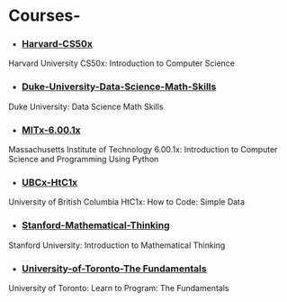 # Courses-

- ### [Harvard-CS50x](https://github.com/salimt/Courses-/tree/master/Harvard-CS50x)
Harvard University CS50x: Introduction to Computer Science

- ### [Duke-University-Data-Science-Math-Skills](https://github.com/salimt/Courses-/tree/master/Duke-University-Data-Science-Math-Skills)
Duke University: Data Science Math Skills
- ### [MITx-6.00.1x](https://github.com/salimt/Courses-/tree/master/MITx-6.00.1x)
Massachusetts Institute of Technology 6.00.1x: Introduction to Computer Science and Programming Using Python

- ### [UBCx-HtC1x](https://github.com/salimt/Courses-/tree/master/UBCx-HtC1x)
University of British Columbia HtC1x: How to Code: Simple Data

- ### [Stanford-Mathematical-Thinking](https://github.com/salimt/Courses-/tree/master/Stanford-University-Introduction-to-Mathematical-Thinking)
Stanford University: Introduction to Mathematical Thinking

- ### [University-of-Toronto-The Fundamentals](https://github.com/salimt/Courses-/tree/master/University-of-Toronto-The%20Fundamentals)
University of Toronto: Learn to Program: The Fundamentals

